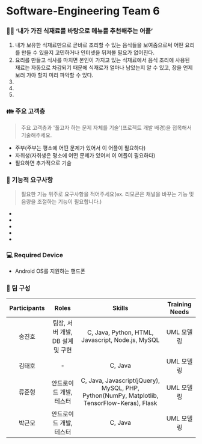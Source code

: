 # Software-Engineering Team 6

### 👨‍💻 ‘내가 가진 식재료를 바탕으로 메뉴를 추천해주는 어플’
1. 내가 보유한 식재료만으로 곧바로 조리할 수 있는 음식들을 보여줌으로써 어떤 요리를 만들 수 있을지 고민하거나 인터넷을 뒤져볼 필요가 없어진다.
2. 요리를 만들고 식사를 마치면 본인이 가지고 있는 식재료에서 음식 조리에 사용된 재료는 자동으로 차감되기 때문에 식재료가 얼마나 남았는지 알 수 있고, 장을 언제 보러 가야 할지 미리 파악할 수 있다.
3.
4.
5.

### 👪 주요 고객층
> 주요 고객층과 '풀고자 하는 문제 자체를 기술'(프로젝트 개발 배경)을 접목해서 기술해주세요.
- 주부(주부는 평소에 어떤 문제가 있어서 이 어플이 필요하다)
- 자취생(자취생은 평소에 어떤 문제가 있어서 이 어플이 필요하다)
- 필요하면 추가적으로 기술

### 🎯 기능적 요구사항
> 필요한 기능 위주로 요구사항을 적어주세요(ex. 리모콘은 채널을 바꾸는 기능 및 음량을 조절하는 기능이 필요합니다.)
-
-
-
-
-

### 💻 Required Device
- Android OS를 지원하는 핸드폰

### 🤝 팀 구성
| Participants | Roles | Skills | Training Needs |
|:------------:|:----:|:------:|:--------------:|
| 송진호 | 팀장, 서버 개발, DB 설계 및 구현 | C, Java, Python, HTML, Javascript, Node.js, MySQL | UML 모델링 |
| 김태호 | - | C, Java | UML 모델링 |
| 류준형 | 안드로이드 개발, 테스터 | C, Java, Javascript(jQuery), MySQL, PHP, Python(NumPy, Matplotlib, TensorFlow-Keras), Flask | UML 모델링 |
| 박근모 | 안드로이드 개발, 테스터| C, Java | UML 모델링 |
